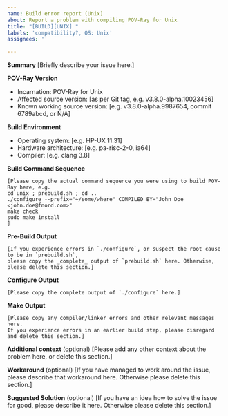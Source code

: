 ```yaml
---
name: Build error report (Unix)
about: Report a problem with compiling POV-Ray for Unix
title: "[BUILD][UNIX] "
labels: 'compatibility?, OS: Unix'
assignees: ''

---
```


<!-- -----------------------------------------------------------------------------------------------
PLEASE REPLACE any placeholder texts in this report. We know them by heart, and don't need them
repeated in every issue report. Placeholders are marked with square brackets, which we kindly ask
you to remove as well.
Also, PLEASE DELETE any sections that you would leave empty.
------------------------------------------------------------------------------------------------ -->

**Summary**
[Briefly describe your issue here.]

**POV-Ray Version**
  - Incarnation: POV-Ray for Unix
  - Affected source version: [as per Git tag, e.g. v3.8.0-alpha.10023456]
  - Known working source version: [e.g. v3.8.0-alpha.9987654, commit 6789abcd, or N/A]

**Build Environment**
  - Operating system: [e.g. HP-UX 11.31]
  - Hardware architecture: [e.g. pa-risc-2-0, ia64]
  - Compiler: [e.g. clang 3.8]

**Build Command Sequence**
~~~
[Please copy the actual command sequence you were using to build POV-Ray here, e.g.
cd unix ; prebuild.sh ; cd ..
./configure --prefix="~/some/where" COMPILED_BY="John Doe <john.doe@fnord.com>"
make check
sudo make install
]
~~~

**Pre-Build Output**
~~~
[If you experience errors in `./configure`, or suspect the root cause to be in `prebuild.sh`,
please copy the _complete_ output of `prebuild.sh` here. Otherwise, please delete this section.]
~~~

**Configure Output**
~~~
[Please copy the complete output of `./configure` here.]
~~~

**Make Output**
~~~
[Please copy any compiler/linker errors and other relevant messages here.
If you experience errors in an earlier build step, please disregard and delete this section.]
~~~

**Additional context** (optional)
[Please add any other context about the problem here, or delete this section.]

**Workaround** (optional)
[If you have managed to work around the issue, please describe that workaround here.
Otherwise please delete this section.]

**Suggested Solution** (optional)
[If you have an idea how to solve the issue for good, please describe it here.
Otherwise please delete this section.]

<!-- -----------------------------------------------------------------------------------------------
NOTE: Please take a moment to PREVIEW your report before submitting it.
------------------------------------------------------------------------------------------------ -->
